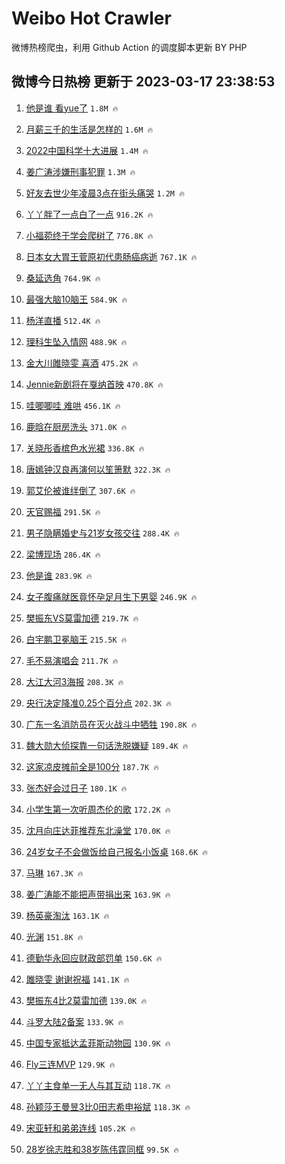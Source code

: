 # Weibo Hot Crawler 



微博热榜爬虫，利用 Github Action 的调度脚本更新 BY PHP 


## 微博今日热榜 更新于 2023-03-17 23:38:53 
1. [他是谁 看yue了](https://s.weibo.com/weibo?q=%E4%BB%96%E6%98%AF%E8%B0%81%20%E7%9C%8Byue%E4%BA%86&t=31&band_rank=1&Refer=top) `1.8M 🔥` 

1. [月薪三千的生活是怎样的](https://s.weibo.com/weibo?q=%23%E6%9C%88%E8%96%AA%E4%B8%89%E5%8D%83%E7%9A%84%E7%94%9F%E6%B4%BB%E6%98%AF%E6%80%8E%E6%A0%B7%E7%9A%84%23&t=31&band_rank=2&Refer=top) `1.6M 🔥` 

1. [2022中国科学十大进展](https://s.weibo.com/weibo?q=%232022%E4%B8%AD%E5%9B%BD%E7%A7%91%E5%AD%A6%E5%8D%81%E5%A4%A7%E8%BF%9B%E5%B1%95%23&t=31&band_rank=3&Refer=top) `1.4M 🔥` 

1. [姜广涛涉嫌刑事犯罪](https://s.weibo.com/weibo?q=%23%E5%A7%9C%E5%B9%BF%E6%B6%9B%E6%B6%89%E5%AB%8C%E5%88%91%E4%BA%8B%E7%8A%AF%E7%BD%AA%23&t=31&band_rank=4&Refer=top) `1.3M 🔥` 

1. [好友去世少年凌晨3点在街头痛哭](https://s.weibo.com/weibo?q=%23%E5%A5%BD%E5%8F%8B%E5%8E%BB%E4%B8%96%E5%B0%91%E5%B9%B4%E5%87%8C%E6%99%A83%E7%82%B9%E5%9C%A8%E8%A1%97%E5%A4%B4%E7%97%9B%E5%93%AD%23&t=31&band_rank=5&Refer=top) `1.2M 🔥` 

1. [丫丫胖了一点白了一点](https://s.weibo.com/weibo?q=%23%E4%B8%AB%E4%B8%AB%E8%83%96%E4%BA%86%E4%B8%80%E7%82%B9%E7%99%BD%E4%BA%86%E4%B8%80%E7%82%B9%23&t=31&band_rank=6&Refer=top) `916.2K 🔥` 

1. [小福菀终于学会爬树了](https://s.weibo.com/weibo?q=%23%E5%B0%8F%E7%A6%8F%E8%8F%80%E7%BB%88%E4%BA%8E%E5%AD%A6%E4%BC%9A%E7%88%AC%E6%A0%91%E4%BA%86%23&t=31&band_rank=7&Refer=top) `776.8K 🔥` 

1. [日本女大胃王菅原初代患肠癌病逝](https://s.weibo.com/weibo?q=%23%E6%97%A5%E6%9C%AC%E5%A5%B3%E5%A4%A7%E8%83%83%E7%8E%8B%E8%8F%85%E5%8E%9F%E5%88%9D%E4%BB%A3%E6%82%A3%E8%82%A0%E7%99%8C%E7%97%85%E9%80%9D%23&t=31&band_rank=8&Refer=top) `767.1K 🔥` 

1. [桑延选角](https://s.weibo.com/weibo?q=%E6%A1%91%E5%BB%B6%E9%80%89%E8%A7%92&t=31&band_rank=9&Refer=top) `764.9K 🔥` 

1. [最强大脑10脑王](https://s.weibo.com/weibo?q=%23%E6%9C%80%E5%BC%BA%E5%A4%A7%E8%84%9110%E8%84%91%E7%8E%8B%23&t=31&band_rank=10&Refer=top) `584.9K 🔥` 

1. [杨洋直播](https://s.weibo.com/weibo?q=%E6%9D%A8%E6%B4%8B%E7%9B%B4%E6%92%AD&t=31&band_rank=11&Refer=top) `512.4K 🔥` 

1. [理科生坠入情网](https://s.weibo.com/weibo?q=%E7%90%86%E7%A7%91%E7%94%9F%E5%9D%A0%E5%85%A5%E6%83%85%E7%BD%91&t=31&band_rank=12&Refer=top) `488.9K 🔥` 

1. [金大川雎晓雯 喜酒](https://s.weibo.com/weibo?q=%E9%87%91%E5%A4%A7%E5%B7%9D%E9%9B%8E%E6%99%93%E9%9B%AF%20%E5%96%9C%E9%85%92&t=31&band_rank=13&Refer=top) `475.2K 🔥` 

1. [Jennie新剧将在戛纳首映](https://s.weibo.com/weibo?q=%23Jennie%E6%96%B0%E5%89%A7%E5%B0%86%E5%9C%A8%E6%88%9B%E7%BA%B3%E9%A6%96%E6%98%A0%23&t=31&band_rank=14&Refer=top) `470.8K 🔥` 

1. [哇唧唧哇 难哄](https://s.weibo.com/weibo?q=%E5%93%87%E5%94%A7%E5%94%A7%E5%93%87%20%E9%9A%BE%E5%93%84&t=31&band_rank=15&Refer=top) `456.1K 🔥` 

1. [鹿晗在厨房洗头](https://s.weibo.com/weibo?q=%23%E9%B9%BF%E6%99%97%E5%9C%A8%E5%8E%A8%E6%88%BF%E6%B4%97%E5%A4%B4%23&t=31&band_rank=16&Refer=top) `371.0K 🔥` 

1. [关晓彤香槟色水光裙](https://s.weibo.com/weibo?q=%23%E5%85%B3%E6%99%93%E5%BD%A4%E9%A6%99%E6%A7%9F%E8%89%B2%E6%B0%B4%E5%85%89%E8%A3%99%23&t=31&band_rank=17&Refer=top) `336.8K 🔥` 

1. [唐嫣钟汉良再演何以笙箫默](https://s.weibo.com/weibo?q=%23%E5%94%90%E5%AB%A3%E9%92%9F%E6%B1%89%E8%89%AF%E5%86%8D%E6%BC%94%E4%BD%95%E4%BB%A5%E7%AC%99%E7%AE%AB%E9%BB%98%23&t=31&band_rank=18&Refer=top) `322.3K 🔥` 

1. [郭艾伦被谁绊倒了](https://s.weibo.com/weibo?q=%E9%83%AD%E8%89%BE%E4%BC%A6%E8%A2%AB%E8%B0%81%E7%BB%8A%E5%80%92%E4%BA%86&t=31&band_rank=19&Refer=top) `307.6K 🔥` 

1. [天官赐福](https://s.weibo.com/weibo?q=%E5%A4%A9%E5%AE%98%E8%B5%90%E7%A6%8F&t=31&band_rank=20&Refer=top) `291.5K 🔥` 

1. [男子隐瞒婚史与21岁女孩交往](https://s.weibo.com/weibo?q=%23%E7%94%B7%E5%AD%90%E9%9A%90%E7%9E%92%E5%A9%9A%E5%8F%B2%E4%B8%8E21%E5%B2%81%E5%A5%B3%E5%AD%A9%E4%BA%A4%E5%BE%80%23&t=31&band_rank=21&Refer=top) `288.4K 🔥` 

1. [梁博现场](https://s.weibo.com/weibo?q=%E6%A2%81%E5%8D%9A%E7%8E%B0%E5%9C%BA&t=31&band_rank=22&Refer=top) `286.4K 🔥` 

1. [他是谁](https://s.weibo.com/weibo?q=%E4%BB%96%E6%98%AF%E8%B0%81&t=31&band_rank=23&Refer=top) `283.9K 🔥` 

1. [女子腹痛就医竟怀孕足月生下男婴](https://s.weibo.com/weibo?q=%23%E5%A5%B3%E5%AD%90%E8%85%B9%E7%97%9B%E5%B0%B1%E5%8C%BB%E7%AB%9F%E6%80%80%E5%AD%95%E8%B6%B3%E6%9C%88%E7%94%9F%E4%B8%8B%E7%94%B7%E5%A9%B4%23&t=31&band_rank=24&Refer=top) `246.9K 🔥` 

1. [樊振东VS莫雷加德](https://s.weibo.com/weibo?q=%23%E6%A8%8A%E6%8C%AF%E4%B8%9CVS%E8%8E%AB%E9%9B%B7%E5%8A%A0%E5%BE%B7%23&t=31&band_rank=25&Refer=top) `219.7K 🔥` 

1. [白宇鹏卫冕脑王](https://s.weibo.com/weibo?q=%23%E7%99%BD%E5%AE%87%E9%B9%8F%E5%8D%AB%E5%86%95%E8%84%91%E7%8E%8B%23&t=31&band_rank=26&Refer=top) `215.5K 🔥` 

1. [毛不易演唱会](https://s.weibo.com/weibo?q=%E6%AF%9B%E4%B8%8D%E6%98%93%E6%BC%94%E5%94%B1%E4%BC%9A&t=31&band_rank=27&Refer=top) `211.7K 🔥` 

1. [大江大河3海报](https://s.weibo.com/weibo?q=%23%E5%A4%A7%E6%B1%9F%E5%A4%A7%E6%B2%B33%E6%B5%B7%E6%8A%A5%23&t=31&band_rank=28&Refer=top) `208.3K 🔥` 

1. [央行决定降准0.25个百分点](https://s.weibo.com/weibo?q=%23%E5%A4%AE%E8%A1%8C%E5%86%B3%E5%AE%9A%E9%99%8D%E5%87%860.25%E4%B8%AA%E7%99%BE%E5%88%86%E7%82%B9%23&t=31&band_rank=29&Refer=top) `202.3K 🔥` 

1. [广东一名消防员在灭火战斗中牺牲](https://s.weibo.com/weibo?q=%23%E5%B9%BF%E4%B8%9C%E4%B8%80%E5%90%8D%E6%B6%88%E9%98%B2%E5%91%98%E5%9C%A8%E7%81%AD%E7%81%AB%E6%88%98%E6%96%97%E4%B8%AD%E7%89%BA%E7%89%B2%23&t=31&band_rank=30&Refer=top) `190.8K 🔥` 

1. [魏大勋大侦探靠一句话洗脱嫌疑](https://s.weibo.com/weibo?q=%23%E9%AD%8F%E5%A4%A7%E5%8B%8B%E5%A4%A7%E4%BE%A6%E6%8E%A2%E9%9D%A0%E4%B8%80%E5%8F%A5%E8%AF%9D%E6%B4%97%E8%84%B1%E5%AB%8C%E7%96%91%23&t=31&band_rank=31&Refer=top) `189.4K 🔥` 

1. [这家凉皮摊前全是100分](https://s.weibo.com/weibo?q=%23%E8%BF%99%E5%AE%B6%E5%87%89%E7%9A%AE%E6%91%8A%E5%89%8D%E5%85%A8%E6%98%AF100%E5%88%86%23&t=31&band_rank=32&Refer=top) `187.7K 🔥` 

1. [张杰好会过日子](https://s.weibo.com/weibo?q=%23%E5%BC%A0%E6%9D%B0%E5%A5%BD%E4%BC%9A%E8%BF%87%E6%97%A5%E5%AD%90%23&t=31&band_rank=33&Refer=top) `180.1K 🔥` 

1. [小学生第一次听周杰伦的歌](https://s.weibo.com/weibo?q=%23%E5%B0%8F%E5%AD%A6%E7%94%9F%E7%AC%AC%E4%B8%80%E6%AC%A1%E5%90%AC%E5%91%A8%E6%9D%B0%E4%BC%A6%E7%9A%84%E6%AD%8C%23&t=31&band_rank=34&Refer=top) `172.2K 🔥` 

1. [沈月向庄达菲推荐东北澡堂](https://s.weibo.com/weibo?q=%23%E6%B2%88%E6%9C%88%E5%90%91%E5%BA%84%E8%BE%BE%E8%8F%B2%E6%8E%A8%E8%8D%90%E4%B8%9C%E5%8C%97%E6%BE%A1%E5%A0%82%23&t=31&band_rank=35&Refer=top) `170.0K 🔥` 

1. [24岁女子不会做饭给自己报名小饭桌](https://s.weibo.com/weibo?q=%2324%E5%B2%81%E5%A5%B3%E5%AD%90%E4%B8%8D%E4%BC%9A%E5%81%9A%E9%A5%AD%E7%BB%99%E8%87%AA%E5%B7%B1%E6%8A%A5%E5%90%8D%E5%B0%8F%E9%A5%AD%E6%A1%8C%23&t=31&band_rank=36&Refer=top) `168.6K 🔥` 

1. [马琳](https://s.weibo.com/weibo?q=%E9%A9%AC%E7%90%B3&t=31&band_rank=37&Refer=top) `167.3K 🔥` 

1. [姜广涛能不能把声带捐出来](https://s.weibo.com/weibo?q=%23%E5%A7%9C%E5%B9%BF%E6%B6%9B%E8%83%BD%E4%B8%8D%E8%83%BD%E6%8A%8A%E5%A3%B0%E5%B8%A6%E6%8D%90%E5%87%BA%E6%9D%A5%23&t=31&band_rank=38&Refer=top) `163.9K 🔥` 

1. [杨英豪淘汰](https://s.weibo.com/weibo?q=%23%E6%9D%A8%E8%8B%B1%E8%B1%AA%E6%B7%98%E6%B1%B0%23&t=31&band_rank=39&Refer=top) `163.1K 🔥` 

1. [光渊](https://s.weibo.com/weibo?q=%23%E5%85%89%E6%B8%8A%23&t=31&band_rank=40&Refer=top) `151.8K 🔥` 

1. [德勤华永回应财政部罚单](https://s.weibo.com/weibo?q=%23%E5%BE%B7%E5%8B%A4%E5%8D%8E%E6%B0%B8%E5%9B%9E%E5%BA%94%E8%B4%A2%E6%94%BF%E9%83%A8%E7%BD%9A%E5%8D%95%23&t=31&band_rank=41&Refer=top) `150.6K 🔥` 

1. [雎晓雯 谢谢祝福](https://s.weibo.com/weibo?q=%E9%9B%8E%E6%99%93%E9%9B%AF%20%E8%B0%A2%E8%B0%A2%E7%A5%9D%E7%A6%8F&t=31&band_rank=42&Refer=top) `141.1K 🔥` 

1. [樊振东4比2莫雷加德](https://s.weibo.com/weibo?q=%23%E6%A8%8A%E6%8C%AF%E4%B8%9C4%E6%AF%942%E8%8E%AB%E9%9B%B7%E5%8A%A0%E5%BE%B7%23&t=31&band_rank=43&Refer=top) `139.0K 🔥` 

1. [斗罗大陆2备案](https://s.weibo.com/weibo?q=%23%E6%96%97%E7%BD%97%E5%A4%A7%E9%99%862%E5%A4%87%E6%A1%88%23&t=31&band_rank=44&Refer=top) `133.9K 🔥` 

1. [中国专家抵达孟菲斯动物园](https://s.weibo.com/weibo?q=%23%E4%B8%AD%E5%9B%BD%E4%B8%93%E5%AE%B6%E6%8A%B5%E8%BE%BE%E5%AD%9F%E8%8F%B2%E6%96%AF%E5%8A%A8%E7%89%A9%E5%9B%AD%23&t=31&band_rank=45&Refer=top) `130.9K 🔥` 

1. [Fly三连MVP](https://s.weibo.com/weibo?q=%23Fly%E4%B8%89%E8%BF%9EMVP%23&t=31&band_rank=46&Refer=top) `129.9K 🔥` 

1. [丫丫主食单一无人与其互动](https://s.weibo.com/weibo?q=%23%E4%B8%AB%E4%B8%AB%E4%B8%BB%E9%A3%9F%E5%8D%95%E4%B8%80%E6%97%A0%E4%BA%BA%E4%B8%8E%E5%85%B6%E4%BA%92%E5%8A%A8%23&t=31&band_rank=47&Refer=top) `118.7K 🔥` 

1. [孙颖莎王曼昱3比0田志希申裕斌](https://s.weibo.com/weibo?q=%23%E5%AD%99%E9%A2%96%E8%8E%8E%E7%8E%8B%E6%9B%BC%E6%98%B13%E6%AF%940%E7%94%B0%E5%BF%97%E5%B8%8C%E7%94%B3%E8%A3%95%E6%96%8C%23&t=31&band_rank=48&Refer=top) `118.3K 🔥` 

1. [宋亚轩和弟弟连线](https://s.weibo.com/weibo?q=%23%E5%AE%8B%E4%BA%9A%E8%BD%A9%E5%92%8C%E5%BC%9F%E5%BC%9F%E8%BF%9E%E7%BA%BF%23&t=31&band_rank=49&Refer=top) `105.2K 🔥` 

1. [28岁徐志胜和38岁陈伟霆同框](https://s.weibo.com/weibo?q=%2328%E5%B2%81%E5%BE%90%E5%BF%97%E8%83%9C%E5%92%8C38%E5%B2%81%E9%99%88%E4%BC%9F%E9%9C%86%E5%90%8C%E6%A1%86%23&t=31&band_rank=50&Refer=top) `99.5K 🔥` 

